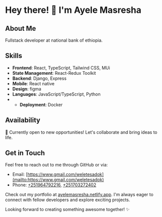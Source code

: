 # Hey there! 👋 I'm Ayele Masresha

## About Me
Fullstack developer at national bank of ethiopia.

## Skills

- **Frontend**: React, TypeScript, Tailwind CSS, MUi
- **State Management**: React-Redux Toolkit
- **Backend**: Django, Express
- **Mobile**: React native
- **Design**: figma
- **Languages**: JavaScript/TypeScript, Python
- - **Deployment**: Docker

## Availability

🌟 Currently open to new opportunities! Let's collaborate and bring ideas to life.

## Get in Touch

Feel free to reach out to me through GitHub or via:
- Email: [https://www.gmail.com/weletesadok](mailto:https://www.gmail.com/weletesadok)
- Phone: [+251964792216](tel:+251964792216), [+251703272402](tel:+251703272402)

Check out my portfolio at [ayelemasresha.netlify.app](https://ayelemasresha.netlify.app). I'm always eager to connect with fellow developers and explore exciting projects.

Looking forward to creating something awesome together! ✨
